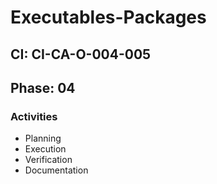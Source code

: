 # Executables-Packages

## CI: CI-CA-O-004-005
## Phase: 04

### Activities
- Planning
- Execution
- Verification
- Documentation
